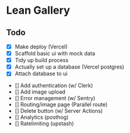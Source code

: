 # Lean Gallery

## Todo

- [x] Make deploy (Vercel)
- [x] Scaffold basic ui with mock data
- [x] Tidy up build process
- [x] Actually set up a database (Vercel postgres)
- [x] Attach database to ui
- [] Add authentication (w/ Clerk)
- [] Add image upload
- [] Error management (w/ Sentry)
- [] Routing/image page (Parallel route)
- [] Delete button (w/ Server Actions)
- [] Analytics (posthog)
- [] Ratelimiting (upstash)
